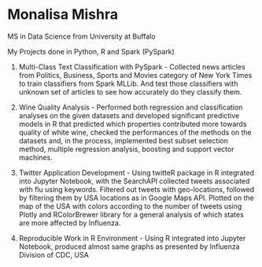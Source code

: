 # Monalisa Mishra

MS in Data Science from University at Buffalo

My Projects done in Python, R and Spark (PySpark)

1. Multi-Class Text Classification with PySpark - Collected news articles from Politics, Business, Sports and Movies category of New York Times to train classifiers from Spark MLLib. And test those classifiers with unknown set of articles to see how accurately do they classify them.

2. Wine Quality Analysis - Performed both regression and classification analyses on the given datasets and developed significant predictive models in R that predicted which properties contributed more towards quality of white wine, checked the performances of the methods on the datasets and, in the process, implemented best subset selection method, multiple regression analysis, boosting and support vector machines.

3. Twitter Application Development - Using twitteR package in R integrated into Jupyter Notebook, with the SearchAPI collected tweets associated with flu using keywords. Filtered out tweets with geo-locations, followed by filtering them by USA locations as in Google Maps API. Plotted on the map of the USA with colors according to the number of tweets using Plotly and RColorBrewer library for a general analysis of which states are more affected by Influenza.

4. Reproducible Work in R Environment - Using R integrated into Jupyter Notebook, produced almost same graphs as presented by Influenza Division of CDC, USA

